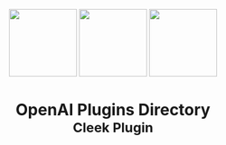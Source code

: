 <a name="readme-top"></a>

<div align="center">

<img height="120" src="https://registry.npmmirror.com/@lobehub/assets-emoji/1.3.0/files/assets/puzzle-piece.webp">
<img height="120" src="https://gw.alipayobjects.com/zos/kitchen/qJ3l3EPsdW/split.svg">
<img height="120" src="https://github-production-user-asset-6210df.s3.amazonaws.com/17870709/297340190-c683c727-58ee-4bab-8d91-f36fe541e511.png">

<h1>OpenAI Plugins Directory<br/><sup>Cleek Plugin</sup></h1>
